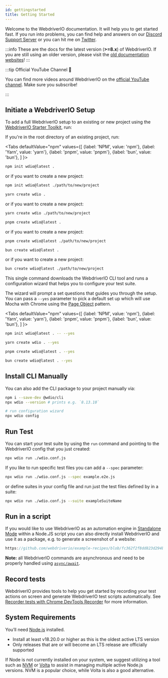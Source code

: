 ```yaml
---
id: gettingstarted
title: Getting Started
---
```


Welcome to the WebdriverIO documentation. It will help you to get started fast. If you run into problems, you can find help and answers on our [Discord Support Server](https://discord.webdriver.io) or you can hit me on [Twitter](https://twitter.com/webdriverio).

:::info
These are the docs for the latest version (__>=8.x__) of WebdriverIO. If you are still using an older version, please visit the [old documentation websites](/versions)!
:::

<LiteYouTubeEmbed
    id="rA4IFNyW54c"
    title="Getting Started with WebdriverIO"
/>

:::tip Official YouTube Channel 🎥

You can find more videos around WebdriverIO on the [official YouTube channel](https://youtube.com/@webdriverio). Make sure you subscribe!

:::

## Initiate a WebdriverIO Setup

To add a full WebdriverIO setup to an existing or new project using the [WebdriverIO Starter Toolkit](https://www.npmjs.com/package/create-wdio), run:

If you're in the root directory of an existing project, run:

<Tabs
  defaultValue="npm"
  values={[
    {label: 'NPM', value: 'npm'},
    {label: 'Yarn', value: 'yarn'},
    {label: 'pnpm', value: 'pnpm'},
    {label: 'bun', value: 'bun'},
  ]
}>
<TabItem value="npm">

```sh
npm init wdio@latest .
```

or if you want to create a new project:

```sh
npm init wdio@latest ./path/to/new/project
```

</TabItem>
<TabItem value="yarn">

```sh
yarn create wdio .
```

or if you want to create a new project:

```sh
yarn create wdio ./path/to/new/project
```

</TabItem>
<TabItem value="pnpm">

```sh
pnpm create wdio@latest .
```

or if you want to create a new project:

```sh
pnpm create wdio@latest ./path/to/new/project
```

</TabItem>
<TabItem value="bun">

```sh
bun create wdio@latest .
```

or if you want to create a new project:

```sh
bun create wdio@latest ./path/to/new/project
```

</TabItem>
</Tabs>

This single command downloads the WebdriverIO CLI tool and runs a configuration wizard that helps you to configure your test suite.

<CreateProjectAnimation />

The wizard will prompt a set questions that guides you through the setup. You can pass a `--yes` parameter to pick a default set up which will use Mocha with Chrome using the [Page Object](https://martinfowler.com/bliki/PageObject.html) pattern.

<Tabs
  defaultValue="npm"
  values={[
    {label: 'NPM', value: 'npm'},
    {label: 'Yarn', value: 'yarn'},
    {label: 'pnpm', value: 'pnpm'},
    {label: 'bun', value: 'bun'},
  ]
}>
<TabItem value="npm">

```sh
npm init wdio@latest . -- --yes
```

</TabItem>
<TabItem value="yarn">

```sh
yarn create wdio . --yes
```

</TabItem>
<TabItem value="pnpm">

```sh
pnpm create wdio@latest . --yes
```

</TabItem>
<TabItem value="pnpm">

```sh
bun create wdio@latest . --yes
```

</TabItem>
</Tabs>

## Install CLI Manually

You can also add the CLI package to your project manually via:

```sh
npm i --save-dev @wdio/cli
npx wdio --version # prints e.g. `8.13.10`

# run configuration wizard
npx wdio config
```

## Run Test

You can start your test suite by using the `run` command and pointing to the WebdriverIO config that you just created:

```sh
npx wdio run ./wdio.conf.js
```

If you like to run specific test files you can add a `--spec` parameter:

```sh
npx wdio run ./wdio.conf.js --spec example.e2e.js
```

or define suites in your config file and run just the test files defined by in a suite:

```sh
npx wdio run ./wdio.conf.js --suite exampleSuiteName
```

## Run in a script

If you would like to use WebdriverIO as an automation engine in [Standalone Mode](/docs/setuptypes#standalone-mode) within a Node.JS script you can also directly install WebdriverIO and use it as a package, e.g. to generate a screenshot of a website:

```js reference useHTTPS
https://github.com/webdriverio/example-recipes/blob/fc362f2f8dd823d294b9bb5f92bd5991339d4591/getting-started/run-in-script.js#L2-L19
```

__Note:__ all WebdriverIO commands are asynchronous and need to be properly handled using [`async/await`](https://javascript.info/async-await).

## Record tests

WebdriverIO provides tools to help you get started by recording your test actions on screen and generate WebdriverIO test scripts automatically. See [Recorder tests with Chrome DevTools Recorder](/docs/record) for more information.

## System Requirements

You’ll need [Node.js](http://nodejs.org) installed.

- Install at least v18.20.0 or higher as this is the oldest active LTS version
- Only releases that are or will become an LTS release are officially supported

If Node is not currently installed on your system, we suggest utilizing a tool such as [NVM](https://github.com/creationix/nvm) or [Volta](https://volta.sh/) to assist in managing multiple active Node.js versions. NVM is a popular choice, while Volta is also a good alternative.
